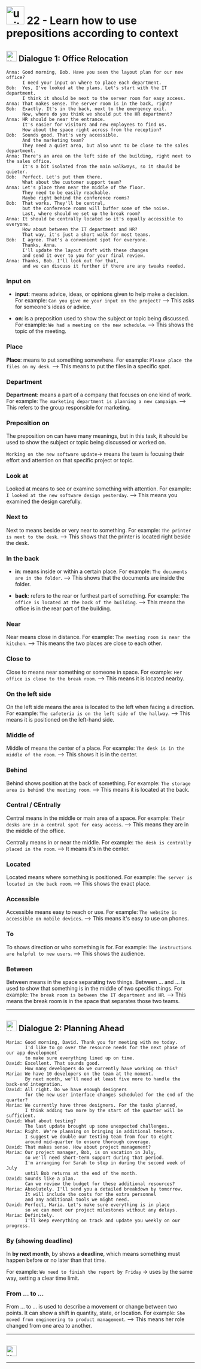 # <img width="48" height="48" src="https://img.icons8.com/emoji/48/united-kingdom-emoji.png" alt="united-kingdom-emoji"/> 22 - Learn how to use prepositions according to context

## <img width="28" height="28" src="https://img.icons8.com/emoji/28/united-kingdom-emoji.png" alt="united-kingdom-emoji"/> Dialogue 1: Office Relocation

```
Anna: Good morning, Bob. Have you seen the layout plan for our new office?
      I need your input on where to place each department.
Bob:  Yes, I've looked at the plans. Let's start with the IT department.
      I think it should be next to the server room for easy access.
Anna: That makes sense. The server room is in the back, right? 
Bob:  Exactly. It's in the back, next to the emergency exit.
      Now, where do you think we should put the HR department?
Anna: HR should be near the entrance.
      It's easier for visitors and new employees to find us.
      How about the space right across from the reception?
Bob:  Sounds good. That's very accessible.
      And the marketing team?
      They need a quiet area, but also want to be close to the sales department.
Anna: There's an area on the left side of the building, right next to the sales office.
      It's a bit isolated from the main walkways, so it should be quieter.
Bob:  Perfect. Let's put them there.
      What about the customer support team?
Anna: Let's place them near the middle of the floor.
      They need to be easily reachable.
      Maybe right behind the conference rooms?
Bob:  That works. They'll be central,
      but the conference rooms will buffer some of the noise.
      Last, where should we set up the break room?
Anna: It should be centrally located so it's equally accessible to everyone.
      How about between the IT department and HR?
      That way, it's just a short walk for most teams. 
Bob:  I agree. That's a convenient spot for everyone.
      Thanks, Anna.
      I'll update the layout draft with these changes
      and send it over to you for your final review.
Anna: Thanks, Bob. I'll look out for that,
      and we can discuss it further if there are any tweaks needed.
```

### Input on

- **input**: means advice, ideas, or opinions given to help make a decision. For example: `Can you give me your input on the project?` –> This asks for someone's ideas or advice.

- **on**: is a preposition used to show the subject or topic being discussed. For example: `We had a meeting on the new schedule`. –> This shows the topic of the meeting.

### Place

**Place**: means to put something somewhere. For example: `Please place the files on my desk`. –> This means to put the files in a specific spot.

### Department

**Department**: means a part of a company that focuses on one kind of work. For example: `The marketing department is planning a new campaign`. –> This refers to the group responsible for marketing.

### Preposition on

The preposition on can have many meanings, but in this task, it should be used to show the subject or topic being discussed or worked on.

`Working on the new software update`-> means the team is focusing their effort and attention on that specific project or topic.

### Look at

Looked at means to see or examine something with attention. For example: `I looked at the new software design yesterday`. –> This means you examined the design carefully.

### Next to

Next to means beside or very near to something. For example: `The printer is next to the desk`. –> This shows that the printer is located right beside the desk.

### In the back

- **in**: means inside or within a certain place. For example: `The documents are in the folder`. –> This shows that the documents are inside the folder.

- **back**: refers to the rear or furthest part of something. For example: `The office is located at the back of the building`. –> This means the office is in the rear part of the building.

### Near

Near means close in distance. For example: `The meeting room is near the kitchen`. –> This means the two places are close to each other.

### Close to

Close to means near something or someone in space. For example: `Her office is close to the break room`. –> This means it is located nearby.

### On the left side

On the left side means the area is located to the left when facing a direction. For example: `The cafeteria is on the left side of the hallway`. –> This means it is positioned on the left-hand side.

### Middle of

Middle of means the center of a place. For example: `The desk is in the middle of the room`. –> This shows it is in the center.

### Behind

Behind shows position at the back of something. For example: `The storage area is behind the meeting room`. –> This means it is located at the back.

### Central / CEntrally

Central means in the middle or main area of a space. For example: `Their desks are in a central spot for easy access`. –> This means they are in the middle of the office.

Centrally means in or near the middle. For example: `The desk is centrally placed in the room`. –> It means it's in the center.

### Located

Located means where something is positioned. For example: `The server is located in the back room`. –> This shows the exact place.

### Accessible

Accessible means easy to reach or use. For example: `The website is accessible on mobile devices`. –> This means it's easy to use on phones.

### To

To shows direction or who something is for. For example: `The instructions are helpful to new users`. –> This shows the audience.

### Between

Between means in the space separating two things. Between ... and ... is used to show that something is in the middle of two specific things. For example: `The break room is between the IT department and HR`. –> This means the break room is in the space that separates those two teams.

---

## <img width="28" height="28" src="https://img.icons8.com/emoji/28/united-kingdom-emoji.png" alt="united-kingdom-emoji"/> Dialogue 2: Planning Ahead

```
Maria: Good morning, David. Thank you for meeting with me today.
       I'd like to go over the resource needs for the next phase of our app development
       to make sure everything lined up on time.
David: Excellent. That sounds good.
       How many developers do we currently have working on this?
Maria: We have 10 developers on the team at the moment.
       By next month, we'll need at least five more to handle the back-end integration.
David: All right. Do we have enough designers
       for the new user interface changes scheduled for the end of the quarter?
Maria: We currently have three designers. For the tasks planned,
       I think adding two more by the start of the quarter will be sufficient.
David: What about testing?
       The last update brought up some unexpected challenges.
Maria: Right. We're planning on bringing in additional testers.
       I suggest we double our testing team from four to eight
       around mid-quarter to ensure thorough coverage.
David: That makes sense. How about project management?
Maria: Our project manager, Bob, is on vacation in July,
       so we'll need short-term support during that period.
       I'm arranging for Sarah to step in during the second week of July
       until Bob returns at the end of the month.
David: Sounds like a plan.
       Can we review the budget for these additional resources?
Maria: Absolutely. I'll send you a detailed breakdown by tomorrow.
       It will include the costs for the extra personnel
       and any additional tools we might need.
David: Perfect, Maria. Let's make sure everything is in place
       so we can meet our project milestones without any delays.
Maria: Definitely.
       I'll keep everything on track and update you weekly on our progress. 
```
### By (showing deadline)

In **by next month**, by shows a **deadline**, which means something must happen before or no later than that time.

For example: `We need to finish the report by Friday` -> uses by the same way, setting a clear time limit.

### From ... to ...

From ... to ... is used to describe a movement or change between two points. It can show a shift in quantity, state, or location. For example: `She moved from engineering to product management`. –> This means her role changed from one area to another.

---

## <img width="28" height="28" src="https://img.icons8.com/emoji/28/united-kingdom-emoji.png" alt="united-kingdom-emoji"/> 

---
